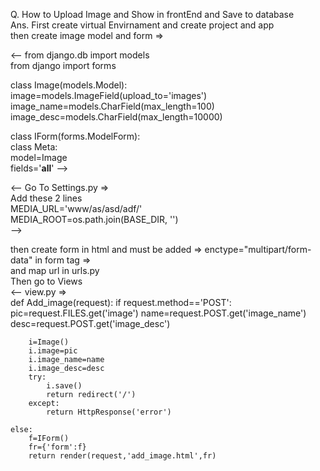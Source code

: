 Q. How to Upload Image and Show  in frontEnd and Save to  database
<br>
Ans. First create  virtual Envirnament and create project and app
<br>
then create image model and form =><br>

<--
from django.db import models
<br>
from django import forms
<br>


class Image(models.Model):
<br>
    image=models.ImageField(upload_to='images')
    <br>
    image_name=models.CharField(max_length=100)
    <br>
    image_desc=models.CharField(max_length=10000)
    <br>


class IForm(forms.ModelForm):
<br>
    class Meta:
    <br>
        model=Image
        <br>
        fields='__all__'    -->
        <br>


<--
Go To Settings.py =>
<br>Add these 2 lines
<br>
MEDIA_URL='www/as/asd/adf/'
<br>
MEDIA_ROOT=os.path.join(BASE_DIR, '')
<br>
-->


then create form in html and must be added => enctype="multipart/form-data" in form tag    =>
<br>
and map url in urls.py
<br>
Then go to Views
<br>
<--
view.py =>
<br>
def Add_image(request):
    if request.method=='POST':
        pic=request.FILES.get('image')
        name=request.POST.get('image_name')
        desc=request.POST.get('image_desc')

        i=Image()
        i.image=pic
        i.image_name=name
        i.image_desc=desc
        try:
            i.save()
            return redirect('/')
        except:
            return HttpResponse('error')

    else:
        f=IForm()
        fr={'form':f}
        return render(request,'add_image.html',fr)







